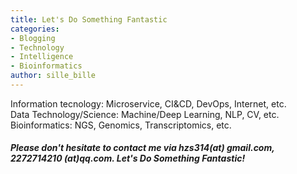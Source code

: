 ```yaml
---
title: Let's Do Something Fantastic
categories:
- Blogging
- Technology
- Intelligence
- Bioinformatics
author: sille_bille
---
```


Information tecnology:   Microservice, CI&CD, DevOps, Internet, etc.  
Data Technology/Science:  Machine/Deep Learning, NLP, CV, etc.  
Bioinformatics:  NGS, Genomics, Transcriptomics, etc.  

#####  Please don't hesitate to contact me via hzs314(at) gmail.com,  2272714210 (at)qq.com. Let's Do Something Fantastic!
